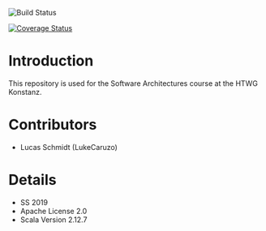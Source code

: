 ![Build Status](https://github.com/LukeCaruzo/2048SE/workflows/continuous%20build/badge.svg)

[![Coverage Status](https://coveralls.io/repos/github/LukeCaruzo/2048SE/badge.svg)](https://coveralls.io/github/LukeCaruzo/2048SE)

# Introduction
This repository is used for the Software Architectures course at the HTWG Konstanz.

# Contributors
* Lucas Schmidt (LukeCaruzo)

# Details
* SS 2019
* Apache License 2.0
* Scala Version 2.12.7
